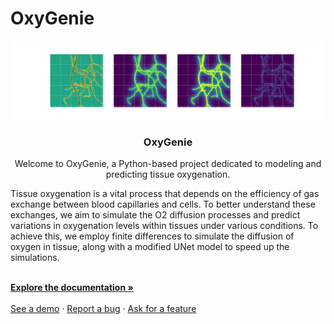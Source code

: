 # OxyGenie
<a name="readme-top"></a>

<img src="/img/pred1.png">




<h3 align="center">OxyGenie</h3>

  <p align="center">
    Welcome to OxyGenie, a Python-based project dedicated to modeling and predicting tissue oxygenation.
  <p>
	Tissue oxygenation is a vital process that depends on the efficiency of gas exchange between blood capillaries and cells. To better understand these exchanges, we aim to simulate the O2 diffusion processes and predict variations in oxygenation levels within tissues under various conditions.
	To achieve this, we employ finite differences to simulate the diffusion of oxygen in tissue, along with a modified UNet model to speed up the simulations.
</p>
    <br />
    <a href="https://alex6crbt.github.io/OxyGenie"><strong>Explore the documentation »</strong></a>
    <br />
    <br />
    <a href="https://github.com/Alex6Crbt/OxyGenie">See a demo</a>
    ·
    <a href="https://github.com/Alex6Crbt/OxyGenie/issues">Report a bug</a>
    ·
    <a href="https://github.com/Alex6Crbt/OxyGenie/issues">Ask for a feature</a>
  </p>
</div>

